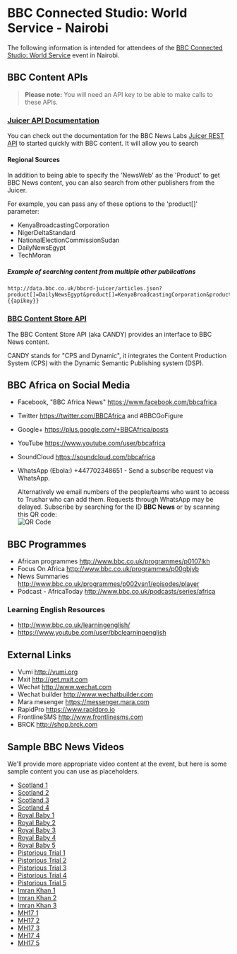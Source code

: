# BBC Connected Studio: World Service - Nairobi

The following information is intended for attendees of the [BBC Connected Studio: World Service](http://www.bbc.co.uk/corporate2/connectedstudio/events) event in Nairobi.

## BBC Content APIs

> **Please note:** You will need an API key to be able to make calls to these APIs.

### [Juicer API Documentation](Juicer.html)

You can check out the documentation for the BBC News Labs [Juicer REST API](Juicer.html) to started quickly with BBC content. It will allow you to search 

#### Regional Sources

In addition to being able to specify the 'NewsWeb' as the 'Product' to get BBC News content, you can also search from other publishers from the Juicer.

For example, you can pass any of these options to the 'product[]' parameter:

* KenyaBroadcastingCorporation
* NigerDeltaStandard
* NationalElectionCommissionSudan
* DailyNewsEgypt
* TechMoran 

##### Example of searching content from multiple other publications

```
http://data.bbc.co.uk/bbcrd-juicer/articles.json?product[]=DailyNewsEgypt&product[]=KenyaBroadcastingCorporation&product[]=TechMoran&product[]=NigerDeltaStandard&product[]=NationalElectionCommissionSudan&content_format[]=TextualFormat&recent_first=yes&apikey={{apikey}}
```


### [BBC Content Store API](CANDY.html) 

The BBC Content Store API (aka CANDY) provides an interface to BBC News content.

CANDY stands for "CPS and Dynamic", it integrates the Content Production System (CPS) with the Dynamic Semantic Publishing system (DSP).

## BBC Africa on Social Media

* Facebook, "BBC Africa News" https://www.facebook.com/bbcafrica
* Twitter https://twitter.com/BBCAfrica  and #BBCGoFigure
* Google+ https://plus.google.com/+BBCAfrica/posts 
* YouTube https://www.youtube.com/user/bbcafrica 
* SoundCloud https://soundcloud.com/bbcafrica 
* WhatsApp (Ebola:) +447702348651 - Send a subscribe request via WhatsApp.

     Alternatively we email numbers of the people/teams who want to access to Trushar who can add them. Requests through WhatsApp may be delayed. Subscribe by searching for the ID **BBC News** or by scanning this QR code:
     <br>
     ![QR Code ](http://qr-official.line.me/sid/L/bbcnews.png)

## BBC Programmes

* African programmes http://www.bbc.co.uk/programmes/p0107lkh 
* Focus On Africa http://www.bbc.co.uk/programmes/p00gbjvb 
* News Summaries http://www.bbc.co.uk/programmes/p002vsn1/episodes/player 
* Podcast - AfricaToday http://www.bbc.co.uk/podcasts/series/africa 

### Learning English Resources

* http://www.bbc.co.uk/learningenglish/ 
* https://www.youtube.com/user/bbclearningenglish 

## External Links

* Vumi http://vumi.org
* Mxit http://get.mxit.com
* Wechat http://www.wechat.com
* Wechat builder http://www.wechatbuilder.com
* Mara mesenger https://messenger.mara.com
* RapidPro https://www.rapidpro.io
* FrontlineSMS http://www.frontlinesms.com
* BRCK http://shop.brck.com

## Sample BBC News Videos

We'll provide more appropriate video content at the event, but here is some sample content you can use as placeholders.

* [Scotland 1](http://media.fnr.bbcnewslabs.co.uk/videos/Scotland/CAMPAIGN%20COOK%201700%2010%209-h264.mp4)
* [Scotland 2](http://media.fnr.bbcnewslabs.co.uk/videos/Scotland/IDENTITY%20HOCKINGS%200500%2010%209-h264.mp4)
* [Scotland 3](http://media.fnr.bbcnewslabs.co.uk/videos/Scotland/SCOT%20KENDALL%20RANT%201427%209%209-h264.mp4)
* [Scotland 4](http://media.fnr.bbcnewslabs.co.uk/videos/Scotland/SCOTLAND%20EXPLAINER1%201700%2010%209-h264.mp4)
* [Royal Baby 1](http://media.fnr.bbcnewslabs.co.uk/videos/Royal%20Baby/BABY%20HUNT%20SOT%201130%208%209-h264.mp4)
* [Royal Baby 2](http://media.fnr.bbcnewslabs.co.uk/videos/Royal%20Baby/BABY%20MONTAGE_OD%201321%208%209-h264.mp4)
* [Royal Baby 3](http://media.fnr.bbcnewslabs.co.uk/videos/Royal%20Baby/BABY%20VOXES%201400%208%209-h264.mp4)
* [Royal Baby 4](http://media.fnr.bbcnewslabs.co.uk/videos/Royal%20Baby/BABY%20WITCHELL%201300%208%209-h264.mp4)
* [Royal Baby 5](http://media.fnr.bbcnewslabs.co.uk/videos/Royal%20Baby/WILLIAM%20BABY-OD%201547%208%209-h264.mp4)
* [Pistorious Trial 1](http://media.fnr.bbcnewslabs.co.uk/videos/Pistorious%20Trial/PISTOR%20HARDING%20OS%201800%2011%209-h264.mp4)
* [Pistorious Trial 2](http://media.fnr.bbcnewslabs.co.uk/videos/Pistorious%20Trial/PISTORIUS%20BBCNEWS%201154%2012%209-h264.mp4)
* [Pistorious Trial 3](http://media.fnr.bbcnewslabs.co.uk/videos/Pistorious%20Trial/PISTORIUS%20HARDING%202200%2011%209-h264.mp4)
* [Pistorious Trial 4](http://media.fnr.bbcnewslabs.co.uk/videos/Pistorious%20Trial/PISTORIUS%20JUDGE%20SOT%200923%2012%209-h264.mp4)
* [Pistorious Trial 5](http://media.fnr.bbcnewslabs.co.uk/videos/Pistorious%20Trial/PISTORIUS%20STILLS%20FL%201124%2012%209-h264.mp4)
* [Imran Khan 1](http://media.fnr.bbcnewslabs.co.uk/videos/Pakistan%20-%20Imran%20Khan/PAKISTAN%20ABBAS%201400%2021%208-h264.mp4)
* [Imran Khan 2](http://media.fnr.bbcnewslabs.co.uk/videos/Pakistan%20-%20Imran%20Khan/north%20protest%20pkg%200106%203%209-h264.mp4)
* [Imran Khan 3](http://media.fnr.bbcnewslabs.co.uk/videos/Pakistan%20-%20Imran%20Khan/north-imran-khan%20interview%201026%203%209-h264.mp4)
* [MH17 1](http://media.fnr.bbcnewslabs.co.uk/videos/MH17/MH17%20CHAIRMAN%20SOT%201630%209%209-h264.mp4)
* [MH17 2](http://media.fnr.bbcnewslabs.co.uk/videos/MH17/MH17%20FOOTAGE_OD%201630%209%209-h264.mp4)
* [MH17 3](http://media.fnr.bbcnewslabs.co.uk/videos/MH17/MH17%20HOLLIGAN%20RANT%201231%209%209-h264.mp4)
* [MH17 4](http://media.fnr.bbcnewslabs.co.uk/videos/MH17/MH17%20SWEENEY%20SOT%201557%209%209-h264.mp4)
* [MH17 5](http://media.fnr.bbcnewslabs.co.uk/videos/MH17/MH17%20WESTCOTT%201800%209%209-h264.mp4)
